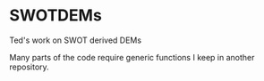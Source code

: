 # SWOTDEMs
Ted's work on SWOT derived DEMs

Many parts of the code require generic functions I keep in another repository. 
